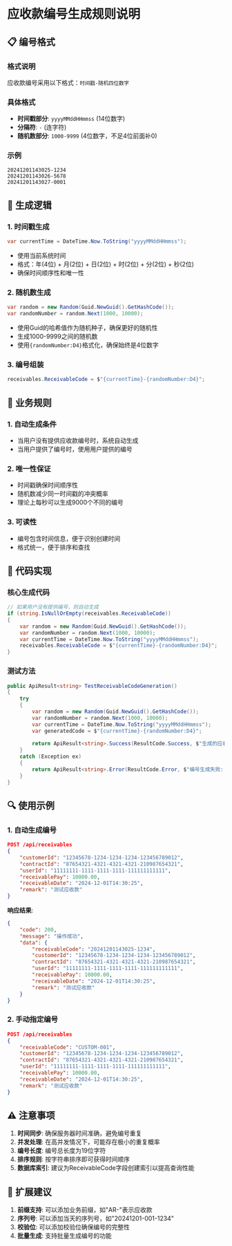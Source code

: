 # 应收款编号生成规则说明

## 📋 编号格式

### 格式说明
应收款编号采用以下格式：`时间戳-随机四位数字`

### 具体格式
- **时间戳部分**: `yyyyMMddHHmmss` (14位数字)
- **分隔符**: `-` (连字符)
- **随机数部分**: `1000-9999` (4位数字，不足4位前面补0)

### 示例
```
20241201143025-1234
20241201143026-5678
20241201143027-0001
```

## 🔧 生成逻辑

### 1. 时间戳生成
```csharp
var currentTime = DateTime.Now.ToString("yyyyMMddHHmmss");
```
- 使用当前系统时间
- 格式：年(4位) + 月(2位) + 日(2位) + 时(2位) + 分(2位) + 秒(2位)
- 确保时间顺序性和唯一性

### 2. 随机数生成
```csharp
var random = new Random(Guid.NewGuid().GetHashCode());
var randomNumber = random.Next(1000, 10000);
```
- 使用Guid的哈希值作为随机种子，确保更好的随机性
- 生成1000-9999之间的随机数
- 使用`{randomNumber:D4}`格式化，确保始终是4位数字

### 3. 编号组装
```csharp
receivables.ReceivableCode = $"{currentTime}-{randomNumber:D4}";
```

## 🎯 业务规则

### 1. 自动生成条件
- 当用户没有提供应收款编号时，系统自动生成
- 当用户提供了编号时，使用用户提供的编号

### 2. 唯一性保证
- 时间戳确保时间顺序性
- 随机数减少同一时间戳的冲突概率
- 理论上每秒可以生成9000个不同的编号

### 3. 可读性
- 编号包含时间信息，便于识别创建时间
- 格式统一，便于排序和查找

## 📝 代码实现

### 核心生成代码
```csharp
// 如果用户没有提供编号，则自动生成
if (string.IsNullOrEmpty(receivables.ReceivableCode))
{
    var random = new Random(Guid.NewGuid().GetHashCode());
    var randomNumber = random.Next(1000, 10000);
    var currentTime = DateTime.Now.ToString("yyyyMMddHHmmss");
    receivables.ReceivableCode = $"{currentTime}-{randomNumber:D4}";
}
```

### 测试方法
```csharp
public ApiResult<string> TestReceivableCodeGeneration()
{
    try
    {
        var random = new Random(Guid.NewGuid().GetHashCode());
        var randomNumber = random.Next(1000, 10000);
        var currentTime = DateTime.Now.ToString("yyyyMMddHHmmss");
        var generatedCode = $"{currentTime}-{randomNumber:D4}";
        
        return ApiResult<string>.Success(ResultCode.Success, $"生成的应收款编号: {generatedCode}");
    }
    catch (Exception ex)
    {
        return ApiResult<string>.Error(ResultCode.Error, $"编号生成失败: {ex.Message}");
    }
}
```

## 🔍 使用示例

### 1. 自动生成编号
```json
POST /api/receivables
{
    "customerId": "12345678-1234-1234-1234-123456789012",
    "contractId": "87654321-4321-4321-4321-210987654321",
    "userId": "11111111-1111-1111-1111-111111111111",
    "receivablePay": 10000.00,
    "receivableDate": "2024-12-01T14:30:25",
    "remark": "测试应收款"
}
```

**响应结果**:
```json
{
    "code": 200,
    "message": "操作成功",
    "data": {
        "receivableCode": "20241201143025-1234",
        "customerId": "12345678-1234-1234-1234-123456789012",
        "contractId": "87654321-4321-4321-4321-210987654321",
        "userId": "11111111-1111-1111-1111-111111111111",
        "receivablePay": 10000.00,
        "receivableDate": "2024-12-01T14:30:25",
        "remark": "测试应收款"
    }
}
```

### 2. 手动指定编号
```json
POST /api/receivables
{
    "receivableCode": "CUSTOM-001",
    "customerId": "12345678-1234-1234-1234-123456789012",
    "contractId": "87654321-4321-4321-4321-210987654321",
    "userId": "11111111-1111-1111-1111-111111111111",
    "receivablePay": 10000.00,
    "receivableDate": "2024-12-01T14:30:25",
    "remark": "测试应收款"
}
```

## ⚠️ 注意事项

1. **时间同步**: 确保服务器时间准确，避免编号重复
2. **并发处理**: 在高并发情况下，可能存在极小的重复概率
3. **编号长度**: 编号总长度为19位字符
4. **排序规则**: 按字符串排序即可获得时间顺序
5. **数据库索引**: 建议为ReceivableCode字段创建索引以提高查询性能

## 🚀 扩展建议

1. **前缀支持**: 可以添加业务前缀，如"AR-"表示应收款
2. **序列号**: 可以添加当天的序列号，如"20241201-001-1234"
3. **校验位**: 可以添加校验位确保编号的完整性
4. **批量生成**: 支持批量生成编号的功能 